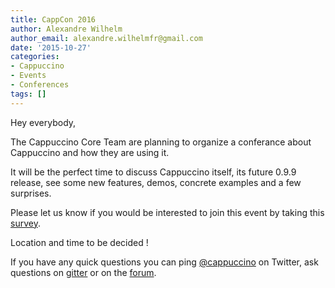 ```yaml
---
title: CappCon 2016
author: Alexandre Wilhelm
author_email: alexandre.wilhelmfr@gmail.com
date: '2015-10-27'
categories:
- Cappuccino
- Events
- Conferences
tags: []
---
```


Hey everybody,

The Cappuccino Core Team are planning to organize a conferance about Cappuccino and how they are using it.

It will be the perfect time to discuss Cappuccino itself, its future 0.9.9 release, see some new features, demos, concrete examples and a few surprises.

Please let us know if you would be interested to join this event by taking this [survey](https://www.google.com/url?q=https%3A%2F%2Fwww.surveymonkey.com%2Fr%2FZ9P7L55&sa=D&sntz=1&usg=AFQjCNEu1mNy0xq0iIBdsSpeftYkWTKEqw).

Location and time to be decided !

If you have any quick questions you can ping [@cappuccino](http://twitter.com/cappuccino) on Twitter, ask questions on [gitter](https://gitter.im/cappuccino/cappuccino) or on the [forum](https://groups.google.com/forum/?fromgroups#!forum/objectivej).
